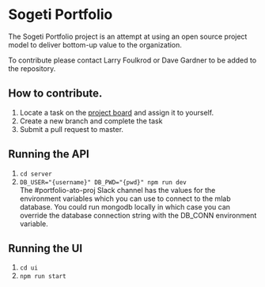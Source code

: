 # Sogeti Portfolio
The Sogeti Portfolio project is an attempt at using an open source project model to deliver bottom-up value to the organization.

To contribute please contact Larry Foulkrod or Dave Gardner to be added to the repository.

## How to contribute.
1. Locate a task on the [project board](https://github.com/DavidMGardner/sogeti-portfolio/projects/7) and assign it to yourself.
2. Create a new branch and complete the task
3. Submit a pull request to master.

## Running the API
1. `cd server`  
2. `DB_USER="{username}" DB_PWD="{pwd}" npm run dev`    
The #portfolio-ato-proj Slack channel has the values for the environment variables which you can use to connect to the mlab database. You could run mongodb locally in which case you can override the database connection string with the DB_CONN environment variable.

## Running the UI
1. `cd ui`  
2. `npm run start`